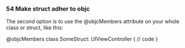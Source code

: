### 54 Make struct adher to objc

The second option is to use the @objcMembers attribute on your whole class or struct, like this:

@objcMembers class SomeStruct: UIViewController {
    // code
}
